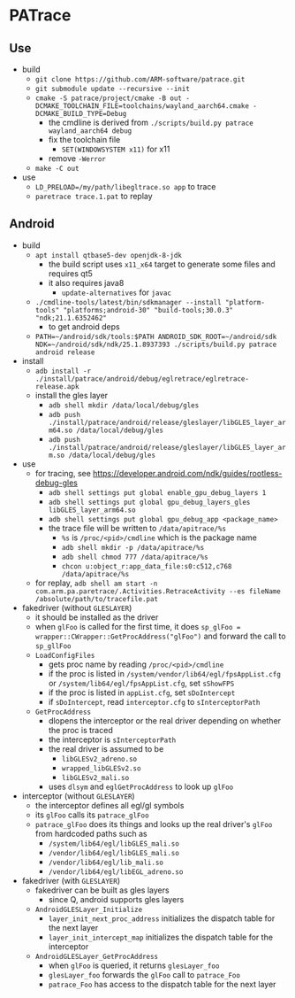 PATrace
=======

## Use

- build
  - `git clone https://github.com/ARM-software/patrace.git`
  - `git submodule update --recursive --init`
  - `cmake -S patrace/project/cmake -B out -DCMAKE_TOOLCHAIN_FILE=toolchains/wayland_aarch64.cmake -DCMAKE_BUILD_TYPE=Debug`
    - the cmdline is derived from `./scripts/build.py patrace wayland_aarch64 debug`
    - fix the toolchain file
      - `SET(WINDOWSYSTEM x11)` for x11
    - remove `-Werror`
  - `make -C out`
- use
  - `LD_PRELOAD=/my/path/libegltrace.so app` to trace
  - `paretrace trace.1.pat` to replay

## Android

- build
  - `apt install qtbase5-dev openjdk-8-jdk`
    - the build script uses `x11_x64` target to generate some files and
      requires qt5
    - it also requires java8
      - `update-alternatives` for `javac`
  - `./cmdline-tools/latest/bin/sdkmanager --install "platform-tools" "platforms;android-30" "build-tools;30.0.3" "ndk;21.1.6352462"`
    - to get android deps
  - `PATH=~/android/sdk/tools:$PATH ANDROID_SDK_ROOT=~/android/sdk NDK=~/android/sdk/ndk/25.1.8937393 ./scripts/build.py patrace android release`
- install
  - `adb install -r ./install/patrace/android/debug/eglretrace/eglretrace-release.apk`
  - install the gles layer
    - `adb shell mkdir /data/local/debug/gles`
    - `adb push ./install/patrace/android/release/gleslayer/libGLES_layer_arm64.so /data/local/debug/gles`
    - `adb push ./install/patrace/android/release/gleslayer/libGLES_layer_arm.so /data/local/debug/gles`
- use
  - for tracing, see <https://developer.android.com/ndk/guides/rootless-debug-gles>
    - `adb shell settings put global enable_gpu_debug_layers 1`
    - `adb shell settings put global gpu_debug_layers_gles libGLES_layer_arm64.so`
    - `adb shell settings put global gpu_debug_app <package_name>`
    - the trace file will be written to `/data/apitrace/%s`
      - `%s` is `/proc/<pid>/cmdline` which is the package name
      - `adb shell mkdir -p /data/apitrace/%s`
      - `adb shell chmod 777 /data/apitrace/%s`
      - `chcon u:object_r:app_data_file:s0:c512,c768 /data/apitrace/%s`
  - for replay, `adb shell am start -n com.arm.pa.paretrace/.Activities.RetraceActivity --es fileName /absolute/path/to/tracefile.pat`
- fakedriver (without `GLESLAYER`)
  - it should be installed as the driver
  - when `glFoo` is called for the first time, it does
    `sp_glFoo = wrapper::CWrapper::GetProcAddress("glFoo")` and forward the
    call to `sp_gllFoo`
  - `LoadConfigFiles`
    - gets proc name by reading `/proc/<pid>/cmdline`
    - if the proc is listed in `/system/vendor/lib64/egl/fpsAppList.cfg` or
      `/system/lib64/egl/fpsAppList.cfg`, set `sShowFPS`
    - if the proc is listed in `appList.cfg`, set `sDoIntercept`
    - if `sDoIntercept`, read `interceptor.cfg` to `sInterceptorPath`
  - `GetProcAddress`
    - dlopens the interceptor or the real driver depending on whether the proc
      is traced
    - the interceptor is `sInterceptorPath`
    - the real driver is assumed to be
      - `libGLESv2_adreno.so`
      - `wrapped_libGLESv2.so`
      - `libGLESv2_mali.so`
    - uses `dlsym` and `eglGetProcAddress` to look up `glFoo`
- interceptor (without `GLESLAYER`)
  - the interceptor defines all egl/gl symbols
  - its `glFoo` calls its `patrace_glFoo`
  - `patrace_glFoo` does its things and looks up the real driver's `glFoo`
    from hardcoded paths such as
    - `/system/lib64/egl/libGLES_mali.so`
    - `/vendor/lib64/egl/libGLES_mali.so`
    - `/vendor/lib64/egl/lib_mali.so`
    - `/vendor/lib64/egl/libEGL_adreno.so`
- fakedriver (with `GLESLAYER`)
  - fakedriver can be built as gles layers
    - since Q, android supports gles layers
  - `AndroidGLESLayer_Initialize`
    - `layer_init_next_proc_address` initializes the dispatch table for the
      next layer
    - `layer_init_intercept_map` initializes the dispatch table for the
      interceptor
  - `AndroidGLESLayer_GetProcAddress`
    - when `glFoo` is queried, it returns `glesLayer_foo`
    - `glesLayer_foo` forwards the `glFoo` call to `patrace_Foo`
    - `patrace_Foo` has access to the dispatch table for the next layer
